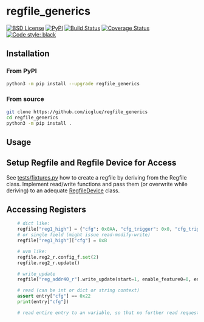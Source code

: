 # regfile\_generics

[![BSD License][bsdlicense-button]][bsdlicense]
[![PyPI][pypi-button]][pypi]
[![Build Status][build-button]][build]
[![Coverage Status][codecov-button]][codecov]
[![Code style: black][black-button]][black]

[bsdlicense-button]: https://img.shields.io/github/license/icglue/regfile_generics
[bsdlicense]: https://opensource.org/license/bsd-2-clause/
[pypi-button]: https://img.shields.io/pypi/v/regfile_generics
[pypi]: https://pypi.org/project/regfile-generics/
[build-button]: https://github.com/icglue/regfile_generics/workflows/CI/badge.svg?event=push
[build]: https://github.com/icglue/regfile_generics/actions?query=workflow%3ACI+event%3Apush
[codecov-button]: https://codecov.io/gh/icglue/regfile_generics/branch/master/graph/badge.svg
[codecov]: https://codecov.io/gh/icglue/regfile_generics/tree/master
[black-button]: https://img.shields.io/badge/code%20style-black-000000.svg
[black]: https://github.com/psf/black

## Installation

### From PyPI

```bash
python3 -m pip install --upgrade regfile_generics
```

### From source

```bash
git clone https://github.com/icglue/regfile_generics
cd regfile_generics
python3 -m pip install .
```

## Usage

## Setup Regfile and Regfile Device for Access

See [tests/fixtures.py](tests/fixtures.py) how to create a regfile by deriving from the Regfile class.
Implement read/write functions and pass them (or overwrite while deriving) to an adequate [RegfileDevice](src/regfile_generics/regfile_device.py) class.

## Accessing Registers

```python
    # dict like:
    regfile["reg1_high"] = {"cfg": 0x0AA, "cfg_trigger": 0x0, "cfg_trigger_mode": 0x0}
    # or single field (might issue read-modify-write)
    regfile["reg1_high"]["cfg"] = 0xB

    # uvm like:
    regfile.reg2_r.config_f.set(2)
    regfile.reg2_r.update()

    # write_update
    regfile["reg_addr40_r"].write_update(start=1, enable_feature0=0, enable_feature1=0)

    # read (can be int or dict or string context)
    assert entry["cfg"] == 0x22
    print(entry["cfg"])

    # read entire entry to an variable, so that no further read request will be issued
```
